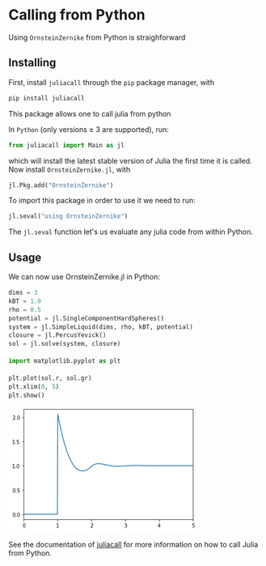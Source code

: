# Calling from Python

Using `OrnsteinZernike` from Python is straighforward

## Installing

First, install `juliacall` through the `pip` package manager, with

```bash
pip install juliacall
```
This package allows one to call julia from python 

In `Python` (only versions $\geq$ 3 are supported), run:

```python
from juliacall import Main as jl
```

which will install the latest stable version of Julia the first time it is called. Now install `OrnsteinZernike.jl`, with

```python
jl.Pkg.add("OrnsteinZernike")
```

To import this package in order to use it we need to run:

```python
jl.seval("using OrnsteinZernike")
```
The `jl.seval` function let's us evaluate any julia code from within Python.

## Usage

We can now use OrnsteinZernike.jl in Python:

```python
dims = 3
kBT = 1.0
rho = 0.5
potential = jl.SingleComponentHardSpheres()
system = jl.SimpleLiquid(dims, rho, kBT, potential)
closure = jl.PercusYevick()
sol = jl.solve(system, closure)

import matplotlib.pyplot as plt

plt.plot(sol.r, sol.gr)
plt.xlim(0, 5)
plt.show()
```

![image](Figs/pythonfig.png)

See the documentation of [juliacall](https://pypi.org/project/juliacall/) for more information on how to call Julia from Python.
